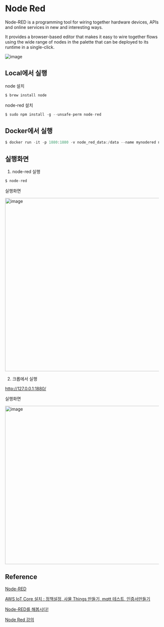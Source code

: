 # Node Red

Node-RED is a programming tool for wiring together hardware devices, APIs and online services in new and interesting ways.

It provides a browser-based editor that makes it easy to wire together flows using the wide range of nodes in the palette that can be deployed to its runtime in a single-click.

![image](https://user-images.githubusercontent.com/52392004/168412802-c3255a0c-bfc5-4462-b3d3-9bc889fc7065.png)



## Local에서 실행 

node 설치 

```c
$ brew install node
```

node-red 설치 

```c
$ sudo npm install -g --unsafe-perm node-red
```

## Docker에서 실행

```c
$ docker run -it -p 1880:1880 -v node_red_data:/data --name mynodered nodered/node-red
```

## 실행화면 

1) node-red 실행

```c
$ node-red
```

실행화면 

<img width="567" alt="image" src="https://user-images.githubusercontent.com/52392004/168412536-ce05f6e2-d107-40ce-b86a-54d24ec40d12.png">


2) 크롭에서 실행

http://127.0.0.1:1880/


실행화면 

<img width="518" alt="image" src="https://user-images.githubusercontent.com/52392004/168412478-1e94dd07-b2cc-4b18-aa05-3d0e0425bdd1.png">

## Reference

[Node-RED](https://nodered.org/)

[AWS IoT Core 설치 : 정책설정, 사물 Things 만들기, mqtt 테스트, 인증서만들기](https://www.youtube.com/watch?v=GRSWxdj2qA4)

[Node-RED를 해봅시다!](https://wikidocs.net/book/1815)

[Node Red 강의](https://youtu.be/bOUHYA7u3PU)
